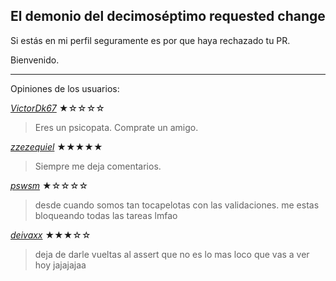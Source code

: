 ## El demonio del decimoséptimo requested change
Si estás en mi perfil seguramente es por que haya rechazado tu PR.

Bienvenido.

---

Opiniones de los usuarios:

*[VictorDk67](https://github.com/VictorDk67)* ★☆☆☆☆

> Eres un psicopata. Comprate un amigo.


*[zzezequiel](https://github.com/zzezequiel)* ★★★★★

> Siempre me deja comentarios.

*[pswsm](https://github.com/pswsm)* ★☆☆☆☆

> desde cuando somos tan tocapelotas con las validaciones. me estas bloqueando todas las tareas lmfao

*[deivaxx](https://github.com/deivaxx)* ★★★☆☆

> deja de darle vueltas al assert que no es lo mas loco que vas a ver hoy jajajajaa
